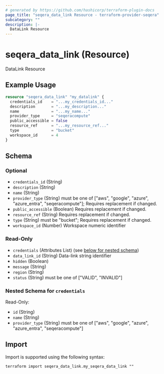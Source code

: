 ```yaml
---
# generated by https://github.com/hashicorp/terraform-plugin-docs
page_title: "seqera_data_link Resource - terraform-provider-seqera"
subcategory: ""
description: |-
  DataLink Resource
---
```


# seqera_data_link (Resource)

DataLink Resource

## Example Usage

```terraform
resource "seqera_data_link" "my_datalink" {
  credentials_id    = "...my_credentials_id..."
  description       = "...my_description..."
  name              = "...my_name..."
  provider_type     = "seqeracompute"
  public_accessible = false
  resource_ref      = "...my_resource_ref..."
  type              = "bucket"
  workspace_id      = 4
}
```

<!-- schema generated by tfplugindocs -->
## Schema

### Optional

- `credentials_id` (String)
- `description` (String)
- `name` (String)
- `provider_type` (String) must be one of ["aws", "google", "azure", "azure_entra", "seqeracompute"]; Requires replacement if changed.
- `public_accessible` (Boolean) Requires replacement if changed.
- `resource_ref` (String) Requires replacement if changed.
- `type` (String) must be "bucket"; Requires replacement if changed.
- `workspace_id` (Number) Workspace numeric identifier

### Read-Only

- `credentials` (Attributes List) (see [below for nested schema](#nestedatt--credentials))
- `data_link_id` (String) Data-link string identifier
- `hidden` (Boolean)
- `message` (String)
- `region` (String)
- `status` (String) must be one of ["VALID", "INVALID"]

<a id="nestedatt--credentials"></a>
### Nested Schema for `credentials`

Read-Only:

- `id` (String)
- `name` (String)
- `provider_type` (String) must be one of ["aws", "google", "azure", "azure_entra", "seqeracompute"]

## Import

Import is supported using the following syntax:

```shell
terraform import seqera_data_link.my_seqera_data_link ""
```
